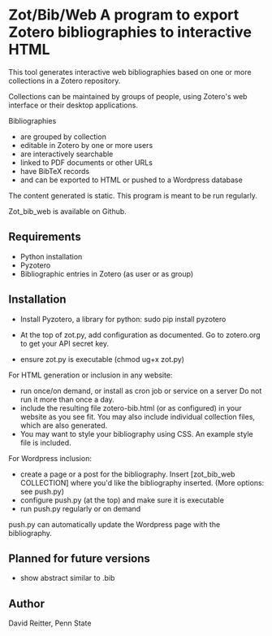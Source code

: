 Zot/Bib/Web
A program to export Zotero bibliographies to interactive HTML
===========

This tool generates interactive web bibliographies based on one or
more collections in a Zotero repository.

Collections can be maintained by groups of people, using Zotero's web
interface or their desktop applications.


Bibliographies
- are grouped by collection
- editable in Zotero by one or more users
- are interactively searchable
- linked to PDF documents or other URLs
- have BibTeX records
- and can be exported to HTML or pushed to a Wordpress database

The content generated is static.  This program is meant to 
be run regularly.  

Zot_bib_web is available on Github.


Requirements
-----------------------------------------
- Python installation
- Pyzotero
- Bibliographic entries in Zotero (as user or as group)


Installation
-----------------------------------------

- Install Pyzotero, a library for python:
  sudo pip install pyzotero
  
- At the top of zot.py, add configuration as documented.
  Go to zotero.org to get your API secret key.

- ensure zot.py is executable (chmod ug+x zot.py)

For HTML generation or inclusion in any website:
- run once/on demand, or install as cron job or service on a server
  Do not run it more than once a day. 
- include the resulting file zotero-bib.html (or as configured) in
  your website as you see fit.  You may also include individual
  collection files, which are also generated.
- You may want to style your bibliography using CSS.  An example style
  file is included.

For Wordpress inclusion:
- create a page or a post for the bibliography. Insert
  [zot_bib_web COLLECTION] where you'd like the bibliography
  inserted. (More options: see push.py)
- configure push.py (at the top) and make sure it is executable
- run push.py regularly or on demand

push.py can automatically update the Wordpress page with the
bibliography.


Planned for future versions
-----------------------------------------

- show abstract similar to .bib


Author
-----------------------------------------
David Reitter, Penn State
